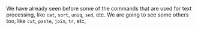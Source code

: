 We have already seen before some of the commands that are used for
text processing, like `cat`, `sort`, `uniq`, `sed`, etc. We are going
to see some others too, like `cut`, `paste`, `join`, `tr`, etc,
